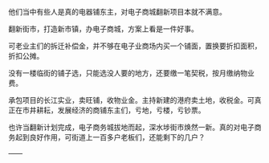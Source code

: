 他们当中有些人是真的电器铺东主，对电子商城翻新项目本就不满意。

翻新街市，打造新市镇，办电子商城，方案上看是一件好事。

可老业主们的拆迁补偿金，并不够在电子业商场内买一个铺面，置换要折扣面积，折扣公摊。

没有一楼临街的铺子选，只能选没人要的地方，还要缴一笔契税，按月缴纳物业费。

承包项目的长江实业，卖旺铺，收物业金。主持新建的港府卖土地，收税金。可真正在市井耕耘，发展经济的商铺东主们，亏地，亏楼，亏钞票。

也许当翻新计划完成，电子商务城拔地而起，深水埗街市焕然一新。真的对电子商务起到良好作用，可街道上一百多户老板们，还能剩下的几户？

——

